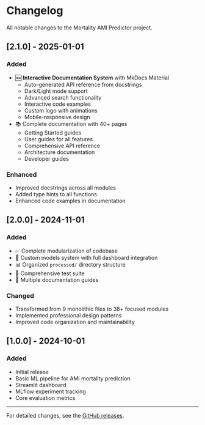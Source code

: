 # Changelog

All notable changes to the Mortality AMI Predictor project.

## [2.1.0] - 2025-01-01

### Added
- 🆕 **Interactive Documentation System** with MkDocs Material
  - Auto-generated API reference from docstrings
  - Dark/Light mode support
  - Advanced search functionality
  - Interactive code examples
  - Custom logo with animations
  - Mobile-responsive design
- 📚 Complete documentation with 40+ pages
  - Getting Started guides
  - User guides for all features
  - Comprehensive API reference
  - Architecture documentation
  - Developer guides

### Enhanced
- Improved docstrings across all modules
- Added type hints to all functions
- Enhanced code examples in documentation

## [2.0.0] - 2024-11-01

### Added
- ✅ Complete modularization of codebase
- 🔧 Custom models system with full dashboard integration
- 📊 Organized `processed/` directory structure
- 🧪 Comprehensive test suite
- 📝 Multiple documentation guides

### Changed
- Transformed from 9 monolithic files to 38+ focused modules
- Implemented professional design patterns
- Improved code organization and maintainability

## [1.0.0] - 2024-10-01

### Added
- Initial release
- Basic ML pipeline for AMI mortality prediction
- Streamlit dashboard
- MLflow experiment tracking
- Core evaluation metrics

---

For detailed changes, see the [GitHub releases](https://github.com/Pol4720/mortality-ami-predictor/releases).

